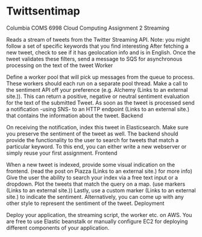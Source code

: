# Twittsentimap
Columbia COMS 6998 Cloud Computing Assignment 2
Streaming

Reads a stream of tweets from the Twitter Streaming API. Note: you might follow a set of specific keywords that you find interesting
After fetching a new tweet, check to see if it has geolocation info and is in English.
Once the tweet validates these filters, send a message to SQS for asynchronous processing on the text of the tweet
Worker

Define a worker pool that will pick up messages from the queue to process. These workers should each run on a separate pool thread.
Make a call to the sentiment API off your preference (e.g. Alchemy (Links to an external site.)). This can return a positive, negative or neutral sentiment evaluation for the text of the submitted Tweet.
As soon as the tweet is processed send a notification -using SNS- to an HTTP endpoint (Links to an external site.) that contains the information about the tweet.
Backend

On receiving the notification, index this tweet in Elasticsearch. Make sure you preserve the sentiment of the tweet as well.
The backend should provide the functionality to the user to search for tweets that match a particular keyword. To this end, you can either write a new webserver or simply reuse your first assignment.
Frontend

When a new tweet is indexed, provide some visual indication on the frontend. (read the post on Piazza (Links to an external site.) for more info)
Give the user the ability to search your index via a free text input or a dropdown.
Plot the tweets that match the query on a map. (use markers (Links to an external site.))
Lastly, use a custom marker (Links to an external site.) to indicate the sentiment. Alternatively, you can come up with any other style to represent the sentiment of the tweet. 
Deployment

Deploy your application, the streaming script, the worker etc. on AWS.
You are free to use Elastic beanstalk or manually configure EC2 for deploying different components of your application.
